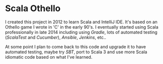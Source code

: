 # Scala Othello

I created this project in 2012 to learn Scala and IntelliJ IDE. It's based on
an Othello game I wrote in 'C' in the early 90's. I eventually started using
Scala professionally in late 2014 including using *Gradle*, lots  of automated
testing (*ScalaTest* and *Cucumber*), *Ansible*, *Jenkins*, etc..

At some point I plan to come back to this code and upgrade it to have automated
testing, maybe try *SBT*, port to Scala 3 and use more Scala idiomatic code based
on what I've learned.
